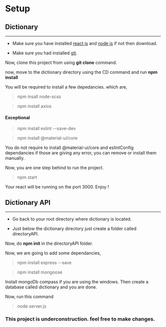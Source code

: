 # Setup

## Dictionary
---
+ Make sure you have installed [react js](https://reactjs.org/docs/create-a-new-react-app.html) and [node js](https://nodejs.org/en/download/) if not then download.

+ Make sure you had installed [git](https://git-scm.com/).

Now, clone this project from using **git clone** command.

now, move to the dictionary directory using the CD command and run **npm install**

You will be required to install a few depedancies. which are,
> npm insall node-scss

> npm install axios

#### Exceptional
> npm install eslint --save-dev

> npm install @material-ui/core


You do not require to install @material-ui/core and eslintConfig dependancies if those are giving any error, you can remove or install them manually.

Now, you are one step behind to run the project.
> npm start 

Your react will be running on the port 3000. 
Enjoy !

## Dictionary API
***

+ Go back to your root directory where dictionary is located.

+ Just below the dictionary directory just create a folder called directoryAPI.

Now, do **npm init** in the directoryAPI folder.

Now, we are going to add some dependancies,
> npm install express --save

> npm install mongoose

Install mongoDb compass if you are using the windows. Then create a database called dictionary and you are done.

Now, run this command 
> node server.js

### This project is underconstruction. feel free to make changes.

